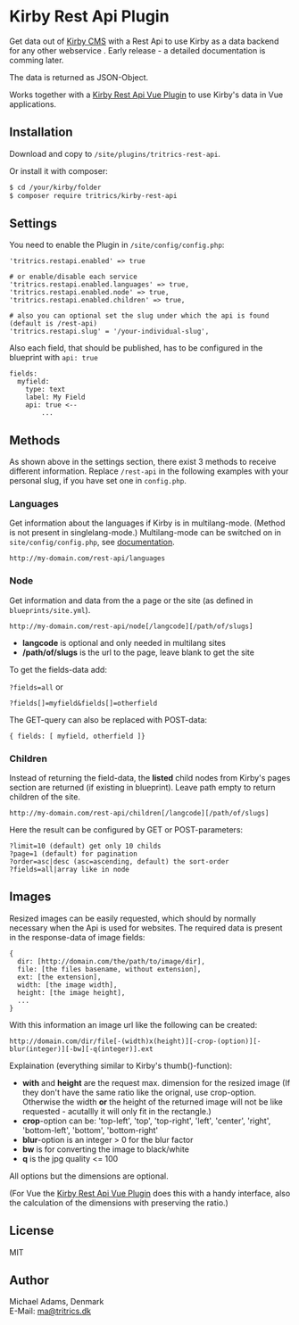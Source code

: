 # Kirby Rest Api Plugin

Get data out of [Kirby CMS](https://getkirby.com) with a Rest Api to use Kirby as a data backend for any other webservice . Early release - a detailed documentation is comming later.

The data is returned as JSON-Object.

Works together with a [Kirby Rest Api Vue Plugin](https://github.com/tritrics/kirby-rest-api-vue-plugin/tree/develop) to use Kirby's data in Vue applications.

## Installation

Download and copy  to `/site/plugins/tritrics-rest-api`.

Or install it with composer: 

```sh
$ cd /your/kirby/folder
$ composer require tritrics/kirby-rest-api
```

## Settings

You need to enable the Plugin in ```/site/config/config.php```:

```
'tritrics.restapi.enabled' => true

# or enable/disable each service
'tritrics.restapi.enabled.languages' => true,
'tritrics.restapi.enabled.node' => true,
'tritrics.restapi.enabled.children' => true,

# also you can optional set the slug under which the api is found (default is /rest-api)
'tritrics.restapi.slug' = '/your-individual-slug',
```

Also each field, that should be published, has to be configured in the blueprint with ```api: true```

```
fields:
  myfield:
    type: text
    label: My Field
    api: true <--
		...
```

## Methods

As shown above in the settings section, there exist 3 methods to receive different information. Replace ```/rest-api``` in the following examples with your personal slug, if you have set one in ```config.php```.

### Languages

Get information about the languages if Kirby is in multilang-mode. (Method is not present in singlelang-mode.) Multilang-mode can be switched on in ```site/config/config.php```, see [documentation](https://getkirby.com/docs/guide/languages/introduction).

```http://my-domain.com/rest-api/languages```

### Node

Get information and data from the a page or the site (as defined in ```blueprints/site.yml```).

```http://my-domain.com/rest-api/node[/langcode][/path/of/slugs]```

- **langcode** is optional and only needed in multilang sites
- **/path/of/slugs** is the url to the page, leave blank to get the site

To get the fields-data add:

```?fields=all``` or

```?fields[]=myfield&fields[]=otherfield```

The GET-query can also be replaced with POST-data:

```{ fields: [ myfield, otherfield ]}```

### Children

Instead of returning the field-data, the **listed** child nodes from Kirby's pages section are returned (if existing in blueprint). Leave path empty to return children of the site.

```http://my-domain.com/rest-api/children[/langcode][/path/of/slugs]```

Here the result can be configured by GET or POST-parameters:

```
?limit=10 (default) get only 10 childs
?page=1 (default) for pagination
?order=asc|desc (asc=ascending, default) the sort-order
?fields=all|array like in node
```

## Images

Resized images can be easily requested, which should by normally necessary when the Api is used for websites. The required data is present in the response-data of image fields:

```
{
  dir: [http://domain.com/the/path/to/image/dir],
  file: [the files basename, without extension],
  ext: [the extension],
  width: [the image width],
  height: [the image height],
  ...
}
```

With this information an image url like the following can be created:

```http://domain.com/dir/file[-(width)x(height)][-crop-(option)][-blur(integer)][-bw][-q(integer)].ext```

Explaination (everything similar to Kirby's thumb()-function):

- **with** and **height** are the request max. dimension for the resized image (If they don't have the same ratio like the orignal, use crop-option. Otherwise the width **or** the height of the returned image will not be like requested - acutallly it will only fit in the rectangle.)
- **crop**-option can be: 'top-left', 'top', 'top-right', 'left', 'center', 'right', 'bottom-left', 'bottom', 'bottom-right'
- **blur**-option is an integer > 0 for the blur factor
- **bw** is for converting the image to black/white
- **q** is the jpg quality <= 100

All options but the dimensions are optional.

(For Vue the  [Kirby Rest Api Vue Plugin](https://www.npmjs.com/package/kirby-rest-api-vue-plugin) does this with a handy interface, also the calculation of the dimensions with preserving the ratio.)

## License

MIT

## Author

Michael Adams, Denmark  
E-Mail: [ma@tritrics.dk](mailto:ma@tritrics.dk)  
